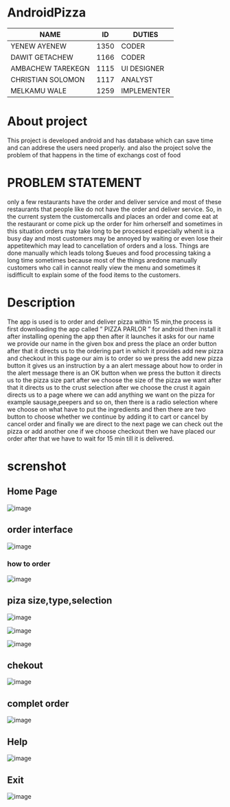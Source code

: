 # AndroidPizza

  NAME              |      ID       |   DUTIES    |
  ------------      | ------------- | ----------- |
 YENEW AYENEW       |         1350  |    CODER    |
 DAWIT GETACHEW     |         1166  |    CODER    |
 AMBACHEW TAREKEGN  |         1115  | UI DESIGNER |
 CHRISTIAN SOLOMON  |         1117  |  ANALYST    |
 MELKAMU WALE       |         1259  | IMPLEMENTER |


# About project
This project is developed android and has database
which can save time and can addrese the users need 
properly.
and also the project solve the problem of that happens in the time of exchangs cost of food

# PROBLEM STATEMENT

only a few restaurants have the order and deliver service and most of these restaurants that people like do not have the order and deliver service. So, in the current system the customercalls and places an order and come eat at the restaurant or come pick up the order for him orherself and sometimes in this situation orders may take long to be processed especially whenit is a busy day and most customers may be annoyed by waiting or even lose their appetitewhich may lead to cancellation of orders and a loss. Things are done manually which leads tolong $ueues and food processing taking a long time sometimes because most of the things aredone manually customers who call in cannot really view the menu and sometimes it isdifficult to explain some of the food items to the customers. 

# Description

The app is used is to order and deliver pizza within 15 min,the process is first downloading the app called ” PIZZA PARLOR ” for android then install it after installing opening the app then after it launches it asks for our name we provide our name in the given box and press the place an order button after that it directs us to the ordering part in which it provides add new pizza and checkout in this page our aim is to order so we press the add new pizza button it gives us an instruction by a an alert message about how to order in the alert message there is an OK button when we press the button it directs us to the pizza size part after we choose the size of the pizza we want after that it directs us to the crust selection after we choose the crust it again directs us to a  page where we can add anything we want on the pizza for example sausage,peepers and so  on, then there is a radio selection where we choose on what have to put the ingredients and then there are two button to choose whether we continue by adding it to cart or cancel by cancel order and finally we are direct to the next page we can check out the pizza or add another one if we choose checkout then we have placed our order after that we have to wait  for 15 min till it is delivered. 

# screnshot

## Home Page

![image](https://user-images.githubusercontent.com/76688300/104963819-5ea5a500-59ec-11eb-95b4-d4a992568141.png)

## order interface
![image](https://user-images.githubusercontent.com/76688300/104963965-9ca2c900-59ec-11eb-9f24-e152fa8fb72b.png)

### how to order

![image](https://user-images.githubusercontent.com/76688300/104964357-4f732700-59ed-11eb-8ab9-6cbea27a8d09.png)

## piza size,type,selection

![image](https://user-images.githubusercontent.com/76688300/104964097-d7a4fc80-59ec-11eb-8627-c78587496f48.png)

![image](https://user-images.githubusercontent.com/76688300/104964180-facfac00-59ec-11eb-82b0-4777caa51f31.png)

![image](https://user-images.githubusercontent.com/76688300/104964947-99104180-59ee-11eb-8780-753d9a073951.png)


##  chekout

![image](https://user-images.githubusercontent.com/76688300/104965038-d83e9280-59ee-11eb-96c3-40d4d03bbcf2.png)

## complet order

![image](https://user-images.githubusercontent.com/76688300/104965173-2f446780-59ef-11eb-88bf-8d518a4a2111.png)


## Help
![image](https://user-images.githubusercontent.com/76688300/104964567-b264be00-59ed-11eb-8b62-1d23bde30555.png)

## Exit

![image](https://user-images.githubusercontent.com/76688300/104964609-cc060580-59ed-11eb-9c80-49c52d5bf97e.png)




